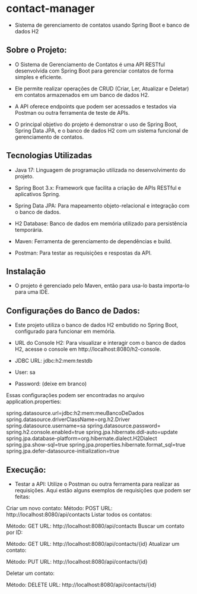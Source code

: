 # contact-manager

- Sistema de gerenciamento de contatos usando Spring Boot e banco de dados H2

## Sobre o Projeto:

- O Sistema de Gerenciamento de Contatos é uma API RESTful desenvolvida com Spring Boot para gerenciar contatos de forma simples e eficiente. 

- Ele permite realizar operações de CRUD (Criar, Ler, Atualizar e Deletar) em contatos armazenados em um banco de dados H2. 

- A API oferece endpoints que podem ser acessados e testados via Postman ou outra ferramenta de teste de APIs.

- O principal objetivo do projeto é demonstrar o uso de Spring Boot, Spring Data JPA, e o banco de dados H2 com um sistema funcional de gerenciamento de contatos.
 
## Tecnologias Utilizadas

- Java 17: Linguagem de programação utilizada no desenvolvimento do projeto.

- Spring Boot 3.x: Framework que facilita a criação de APIs RESTful e aplicativos Spring.

- Spring Data JPA: Para mapeamento objeto-relacional e integração com o banco de dados.

- H2 Database: Banco de dados em memória utilizado para persistência temporária.

- Maven: Ferramenta de gerenciamento de dependências e build.

- Postman: Para testar as requisições e respostas da API.

## Instalação

- O projeto é gerenciado pelo Maven, então para usa-lo basta importa-lo para uma IDE.

## Configurações do Banco de Dados:

- Este projeto utiliza o banco de dados H2 embutido no Spring Boot, configurado para funcionar em memória.

- URL do Console H2: Para visualizar e interagir com o banco de dados H2, acesse o console em http://localhost:8080/h2-console.

- JDBC URL: jdbc:h2:mem:testdb

- User: sa

- Password: (deixe em branco)

Essas configurações podem ser encontradas no arquivo application.properties:

spring.datasource.url=jdbc:h2:mem:meuBancoDeDados
spring.datasource.driverClassName=org.h2.Driver
spring.datasource.username=sa
spring.datasource.password=
spring.h2.console.enabled=true
spring.jpa.hibernate.ddl-auto=update
spring.jpa.database-platform=org.hibernate.dialect.H2Dialect
spring.jpa.show-sql=true
spring.jpa.properties.hibernate.format_sql=true
spring.jpa.defer-datasource-initialization=true

## Execução:

- Testar a API: Utilize o Postman ou outra ferramenta para realizar as requisições. Aqui estão alguns exemplos de requisições que podem ser feitas:

Criar um novo contato:
Método: POST
URL: http://localhost:8080/api/contacts
Listar todos os contatos:

Método: GET
URL: http://localhost:8080/api/contacts
Buscar um contato por ID:

Método: GET
URL: http://localhost:8080/api/contacts/{id}
Atualizar um contato:

Método: PUT
URL: http://localhost:8080/api/contacts/{id}

Deletar um contato:

Método: DELETE
URL: http://localhost:8080/api/contacts/{id}

